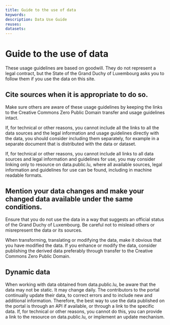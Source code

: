 ```yaml
---
title: Guide to the use of data
keywords:
description: Data Use Guide
reuses:
datasets:
---
```

Guide to the use of data
===============================

These usage guidelines are based on goodwill. They do not represent a legal contract, but the State of the Grand Duchy of Luxembourg asks you to follow them if you use the data on this site.

Cite sources when it is appropriate to do so.
--------------------------------------------------

Make sure others are aware of these usage guidelines by keeping the links to the Creative Commons Zero Public Domain transfer and usage guidelines intact.

If, for technical or other reasons, you cannot include all the links to all the data sources and the legal information and usage guidelines directly with the data, you should consider including them separately, for example in a separate document that is distributed with the data or dataset.

If, for technical or other reasons, you cannot include all links to all data sources and legal information and guidelines for use, you may consider linking only to resource on data.public.lu, where all available sources, legal information and guidelines for use can be found, including in machine readable formats.

Mention your data changes and make your changed data available under the same conditions.
---------------------------------------------------------------------------------------------------------------

Ensure that you do not use the data in a way that suggests an official status of the Grand Duchy of Luxembourg. Be careful not to mislead others or misrepresent the data or its sources.

When transforming, translating or modifying the data, make it obvious that you have modified the data. If you enhance or modify the data, consider publishing the derived data preferably through transfer to the Creative Commons Zero Public Domain.

Dynamic data
------------------

When working with data obtained from data.public.lu, be aware that the data may not be static. It may change daily. The contributors to the portal continually update their data, to correct errors and to include new and additional information. Therefore, the best way to use the data published on the portal is through an API if available, or through a link to the specific data. If, for technical or other reasons, you cannot do this, you can provide a link to the resource on data.public.lu, or implement an update mechanism.